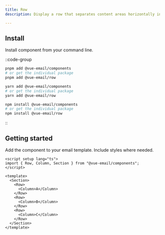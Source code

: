 ```yaml
---
title: Row
description: Display a row that separates content areas horizontally in your email.

---
```


## Install

Install component from your command line.

::code-group

```sh [pnpm]
pnpm add @vue-email/components
# or get the individual package
pnpm add @vue-email/row
```

```bash [yarn]
yarn add @vue-email/components
# or get the individual package
yarn add @vue-email/row
```

```bash [npm]
npm install @vue-email/components
# or get the individual package
npm install @vue-email/row
```
::

## Getting started

Add the component to your email template. Include styles where needed.

```vue
<script setup lang="ts">
import { Row, Column, Section } from "@vue-email/components";
</script>

<template>
  <Section>
    <Row>
      <Column>A</Column>
    </Row>
    <Row>
      <Column>B</Column>
    </Row>
    <Row>
      <Column>C</Column>
    </Row>
  </Section>
</template>
```
